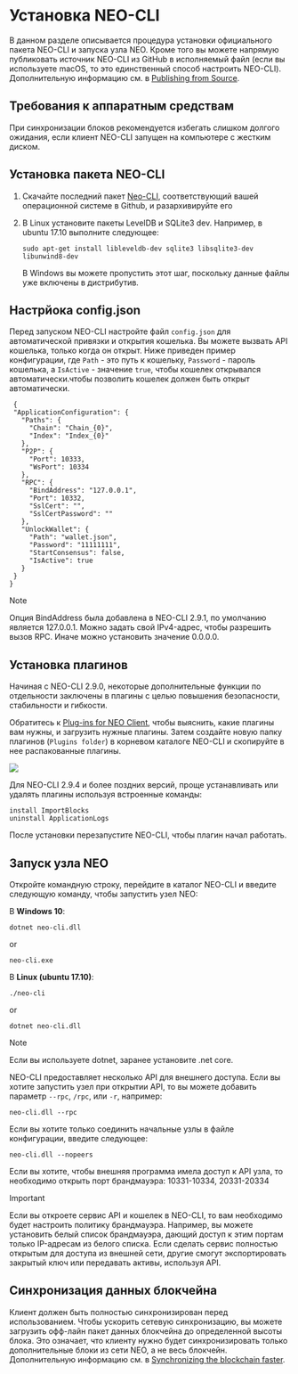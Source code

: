# Установка NEO-CLI

В данном разделе описывается процедура установки официального пакета NEO-CLI и запуска узла NEO. Кроме того вы можете напрямую публиковать источник NEO-CLI из GitHub в исполняемый файл (если вы используете macOS, то это единственный способ настроить NEO-CLI). Дополнительную информацию см. в [Publishing from Source](publish.md).

## Требования к аппаратным средствам 

При синхронизации блоков рекомендуется избегать слишком долгого ожидания, если клиент NEO-CLI запущен на компьютере с  жестким диском.


## Установка пакета NEO-CLI 

1. Скачайте последний пакет [Neo-CLI](https://github.com/neo-project/neo-cli/releases), соответствующий вашей операционной системе в Github, и разархивируйте его

2. В Linux установите пакеты LevelDB и SQLite3 dev. Например, в ubuntu 17.10 выполните следующее:

   ```
   sudo apt-get install libleveldb-dev sqlite3 libsqlite3-dev libunwind8-dev
   ```

   В Windows вы можете пропустить этот шаг, поскольку данные файлы уже включены в дистрибутив.

## Настрйока config.json

Перед запуском NEO-CLI настройте файл `config.json` для автоматической привязки и открытия кошелька. Вы можете вызвать API кошелька, только когда он открыт. Ниже приведен пример конфигурации, где `Path` - это путь к кошельку, `Password` - пароль кошелька, а `IsActive` - значение `true`, чтобы кошелек открывался автоматически.чтобы позволить кошелек должен быть открыт автоматически.

  ```
   {
   "ApplicationConfiguration": {
     "Paths": {
       "Chain": "Chain_{0}",
       "Index": "Index_{0}"
     },
     "P2P": {
       "Port": 10333,
       "WsPort": 10334
     },
     "RPC": {
       "BindAddress": "127.0.0.1",
       "Port": 10332,
       "SslCert": "",
       "SslCertPassword": ""
     },
     "UnlockWallet": {
       "Path": "wallet.json",
       "Password": "11111111",
       "StartConsensus": false,
       "IsActive": true
     }
   }
 }
 ```

  > [!Note]
 >
 > Опция BindAddress была добавлена в NEO-CLI 2.9.1, по умолчанию является 127.0.0.1. Можно задать свой IPv4-адрес, чтобы разрешить вызов RPC. Иначе можно установить значение 0.0.0.0.

## Установка плагинов

Начиная с NEO-CLI 2.9.0, некоторые дополнительные функции по отдельности заключены в плагины с целью повышения безопасности, стабильности и гибкости.

Обратитесь к  [Plug-ins for NEO Client](../plugin.md), чтобы выяснить, какие плагины вам нужны, и загрузить нужные плагины. Затем создайте новую папку плагинов (`Plugins folder`) в корневом каталоге NEO-CLI и скопируйте в нее распакованные плагины.

![](../../../assets/plugins.png)

Для NEO-CLI 2.9.4 и более поздних версий, проще устанавливать или удалять плагины используя встроенные команды:

```
install ImportBlocks
uninstall ApplicationLogs
```

После установки перезапустите NEO-CLI, чтобы плагин начал работать.

## Запуск узла NEO 

Откройте командную строку, перейдите в каталог NEO-CLI и введите следующую команду, чтобы запустить узел NEO:

В **Windows 10**:

```
dotnet neo-cli.dll
```

or 

```
neo-cli.exe
```

В **Linux (ubuntu 17.10)**:

```
./neo-cli
```

or

```
dotnet neo-cli.dll
```

> [!Note]
>
> Если вы используете dotnet, заранее установите .net core.

NEO-CLI предоставляет несколько API для внешнего доступа. Если вы хотите запустить узел при открытии API, то вы можете добавить параметр `--rpc`, `/rpc`, или `-r`, например:

```
neo-cli.dll --rpc
```
Если вы хотите только соединить начальные узлы в файле конфигурации, введите следующее:

```
neo-cli.dll --nopeers 
```

Если вы хотите, чтобы внешняя программа имела доступ к API узла, то необходимо открыть порт брандмауэра: 10331-10334, 20331-20334

> [!Important]
>
> Если вы откроете сервис API и кошелек в NEO-CLI, то вам необходимо будет настроить политику брандмауэра. Например, вы можете установить белый список брандмауэра, дающий доступ к этим портам только IP-адресам из белого списка. Если сделать сервис полностью открытым для доступа из внешней сети, другие смогут экспортировать закрытый ключ или передавать активы, используя API.

## Синхронизация данных блокчейна 

Клиент должен быть полностью синхронизирован перед использованием. Чтобы ускорить сетевую синхронизацию, вы можете загрузить офф-лайн пакет данных блокчейна до определенной высоты блока. Это означает, что клиенту нужно будет синхронизировать только дополнительные блоки из сети NEO, а не весь блокчейн. Дополнительную информацию см. в [Synchronizing the blockchain faster](../../network/syncblocks.md).